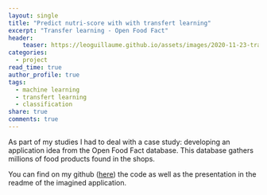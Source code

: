 ```yaml
---
layout: single
title: "Predict nutri-score with with transfert learning"
excerpt: "Transfer learning - Open Food Fact"
header:
    teaser: https://leoguillaume.github.io/assets/images/2020-11-23-transfertlearningopenfoodfact/teaser.jpg
categories:
  - project
read_time: true
author_profile: true
tags:
  - machine learning
  - transfert learning
  - classification
share: true
comments: true
---
```

As part of my studies I had to deal with a case study: developing an application idea from the Open Food Fact database. This database gathers millions of food products found in the shops.

You can find on my github ([here](https://github.com/leoguillaume/Transfer-learning-Open-Food-Fact)) the code as well as the presentation in the readme of the imagined application. 